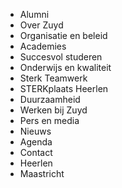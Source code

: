 * Alumni
* Over Zuyd
* Organisatie en beleid
* Academies
* Succesvol studeren
* Onderwijs en kwaliteit
* Sterk Teamwerk
* STERKplaats Heerlen
* Duurzaamheid
* Werken bij Zuyd
* Pers en media
* Nieuws
* Agenda
* Contact
* Heerlen
* Maastricht